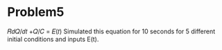 # Problem5
𝑅𝑑𝑄/𝑑𝑡 +𝑄/𝐶 = 𝐸(𝑡)
Simulated this equation for 10 seconds for 5 different initial conditions and inputs E(t).


